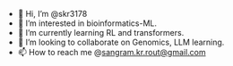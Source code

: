 - 👋 Hi, I’m @skr3178
- 👀 I’m interested in bioinformatics-ML.
- 🌱 I’m currently learning RL and transformers.
- 💞️ I’m looking to collaborate on Genomics, LLM learning.
- 📫 How to reach me @sangram.kr.rout@gmail.com

<!---
skr3178/skr3178 is a ✨ special ✨ repository because its `README.md` (this file) appears on your GitHub profile.
You can click the Preview link to take a look at your changes.
--->
